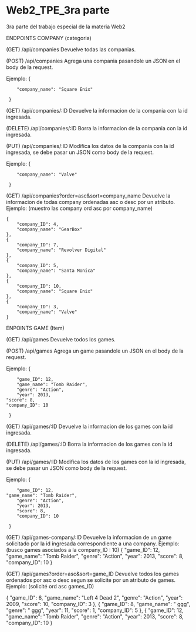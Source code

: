 # Web2_TPE_3ra parte
3ra parte del trabajo especial de la materia Web2



ENDPOINTS COMPANY (categoria)

(GET) /api/companies
Devuelve todas las companias.

(POST) /api/companies
Agrega una compania pasandole un JSON en el body de la request.


Ejemplo:
     {  
     
        "company_name": "Square Enix"  
        
     }
     
(GET) /api/companies/:ID
Devuelve la informacion de la compania con la id ingresada.

(DELETE) /api/companies/:ID
Borra la informacion de la compania con la id ingresada.

(PUT) /api/companies/:ID
Modifica los datos de la compania con la id ingresada, se debe pasar un JSON como body de la request.

Ejemplo:
     { 
     
        "company_name": "Valve"
        
     }
     
(GET) /api/companies?order=asc&sort=company_name
Devuelve la informacion de todas company ordenadas asc o desc por un atributo.
Ejemplo: (muestro las company ord asc por company_name)

    {
        "company_ID": 4,
        "company_name": "GearBox"
    },
    {
        "company_ID": 7,
        "company_name": "Revolver Digital"
    },
    {
        "company_ID": 5,
        "company_name": "Santa Monica"
    },
    {
        "company_ID": 10,
        "company_name": "Square Enix"
    },
    {
        "company_ID": 3,
        "company_name": "Valve"
    }  
     
     
ENPOINTS GAME (Item)

(GET) /api/games
Devuelve todos los games.

(POST) /api/games
Agrega un game pasandole un JSON en el body de la request.


Ejemplo:
     {   
     
        "game_ID": 12,
    	"game_name": "Tomb Raider",
    	"genre": "Action",
    	"year": 2013,
   	"score": 8,
   	"company_ID": 10
        
     }
     
(GET) /api/games/:ID
Devuelve la informacion de los games con la id ingresada.

(DELETE) /api/games/:ID
Borra la informacion de los games con la id ingresada.

(PUT) /api/games/:ID
Modifica los datos de los games con la id ingresada, se debe pasar un JSON como body de la request.

Ejemplo:
     { 
     
        "game_ID": 12,
   	"game_name": "Tomb Raider",
    	"genre": "Action",
    	"year": 2013,
    	"score": 8,
    	"company_ID": 10
        
     }
(GET) /api/games-company/:ID
Devuelve la informacion de un game solicitado por la id ingresada correspondiente a una company.
Ejemplo: (busco games asociados a la company_ID : 10)
	{
	        "game_ID": 12,
	        "game_name": "Tomb Raider",
	        "genre": "Action",
	        "year": 2013,
	        "score": 8,
	        "company_ID": 10
	    }

(GET) /api/games?order=asc&sort=game_ID
Devuelve todos los games ordenados por asc o desc segun se solicite por un atributo de games.
Ejemplo: (solicité ord asc games_ID)

{
        "game_ID": 6,
        "game_name": "Left 4 Dead 2",
        "genre": "Action",
        "year": 2009,
        "score": 10,
        "company_ID": 3
    },
    {
        "game_ID": 8,
        "game_name": " ggg",
        "genre": " ggg",
        "year": 11,
        "score": 1,
        "company_ID": 5
    },
    {
        "game_ID": 12,
        "game_name": "Tomb Raider",
        "genre": "Action",
        "year": 2013,
        "score": 8,
        "company_ID": 10
    }

